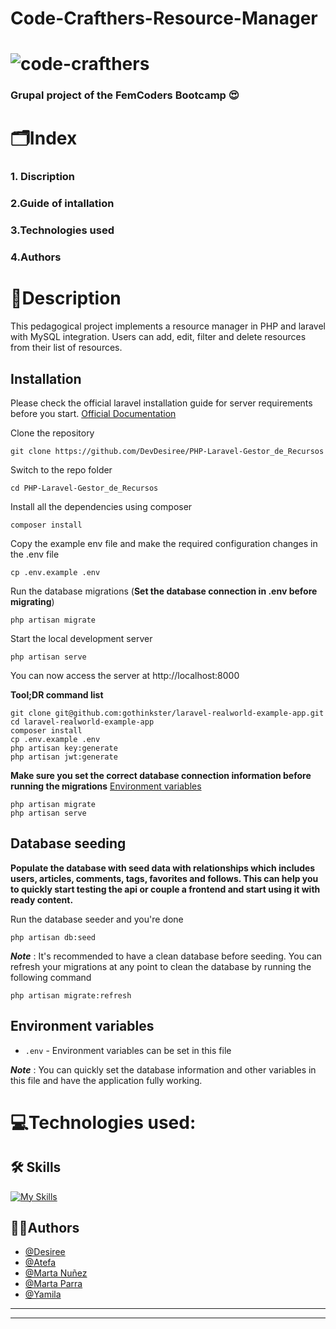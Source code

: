 
# Code-Crafthers-Resource-Manager 
# ![code-crafthers](../PHP-Laravel-Gestor_de_Recursos/public/crafhers-logo.png)

### Grupal project  of the FemCoders Bootcamp 😍

# 🗂️Index
### 1. Discription
### 2.Guide of intallation
### 3.Technologies used
### 4.Authors



# 📝Description
This pedagogical project implements a resource manager in PHP and laravel with MySQL integration. Users can add, edit, filter and delete resources from their list of resources.

## Installation

Please check the official laravel installation guide for server requirements before you start. [Official Documentation](https://laravel.com/docs/5.4/installation#installation)


Clone the repository

    git clone https://github.com/DevDesiree/PHP-Laravel-Gestor_de_Recursos

Switch to the repo folder

    cd PHP-Laravel-Gestor_de_Recursos

Install all the dependencies using composer

    composer install

Copy the example env file and make the required configuration changes in the .env file

    cp .env.example .env



Run the database migrations (**Set the database connection in .env before migrating**)

    php artisan migrate

Start the local development server

    php artisan serve

You can now access the server at http://localhost:8000

**Tool;DR command list**

    git clone git@github.com:gothinkster/laravel-realworld-example-app.git
    cd laravel-realworld-example-app
    composer install
    cp .env.example .env
    php artisan key:generate
    php artisan jwt:generate 
    
**Make sure you set the correct database connection information before running the migrations** [Environment variables](#environment-variables)

    php artisan migrate
    php artisan serve

## Database seeding

**Populate the database with seed data with relationships which includes users, articles, comments, tags, favorites and follows. This can help you to quickly start testing the api or couple a frontend and start using it with ready content.**


Run the database seeder and you're done

    php artisan db:seed

***Note*** : It's recommended to have a clean database before seeding. You can refresh your migrations at any point to clean the database by running the following command

    php artisan migrate:refresh   

## Environment variables

- `.env` - Environment variables can be set in this file

***Note*** : You can quickly set the database information and other variables in this file and have the application fully working.


# 💻Technologies used:
## 🛠️ Skills

[![My Skills](https://skillicons.dev/icons?i=html,js,tailwind,git,github,figma,php,laravel,mysql)](https://skillicons.dev)

##  👩‍💻Authors

- [@Desiree](https://github.com/DevDesiree)
- [@Atefa](https://github.com/Atefa1234)
- [@Marta Nuñez](https://github.com/martanuan)
- [@Marta Parra](https://github.com/Macata47)
- [@Yamila](https://github.com/yamiranea)

----------
----------
 


